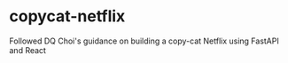 # copycat-netflix
Followed DQ Choi's guidance on building a copy-cat Netflix using FastAPI and React
